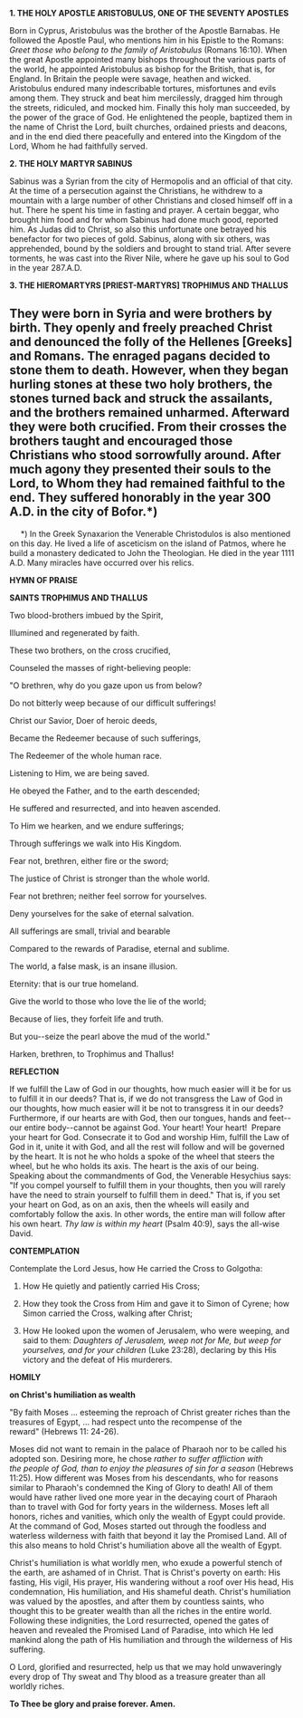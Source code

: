 
**1. THE HOLY APOSTLE ARISTOBULUS, ONE OF THE SEVENTY APOSTLES**

Born in Cyprus, Aristobulus was the brother of the Apostle Barnabas. He followed the Apostle Paul, who mentions him in his Epistle to the Romans: *Greet those who belong to the family of Aristobulus* (Romans 16:10). When the great Apostle appointed many bishops throughout the various parts of the world, he appointed Aristobulus as bishop for the British, that is, for England. In Britain the people were savage, heathen and wicked. Aristobulus endured many indescribable tortures, misfortunes and evils among them. They struck and beat him mercilessly, dragged him through the streets, ridiculed, and mocked him. Finally this holy man succeeded, by the power of the grace of God. He enlightened the people, baptized them in the name of Christ the Lord, built churches, ordained priests and deacons, and in the end died there peacefully and entered into the Kingdom of the Lord, Whom he had faithfully served.

**2. THE HOLY MARTYR SABINUS**

Sabinus was a Syrian from the city of Hermopolis and an official of that city. At the time of a persecution against the Christians, he withdrew to a mountain with a large number of other Christians and closed himself off in a hut. There he spent his time in fasting and prayer. A certain beggar, who brought him food and for whom Sabinus had done much good, reported him. As Judas did to Christ, so also this unfortunate one betrayed his benefactor for two pieces of gold. Sabinus, along with six others, was apprehended, bound by the soldiers and brought to stand trial. After severe torments, he was cast into the River Nile, where he gave up his soul to God in the year 287.A.D.

**3. THE HIEROMARTYRS [PRIEST-MARTYRS] TROPHIMUS AND THALLUS**

They were born in Syria and were brothers by birth. They openly and freely preached Christ and denounced the folly of the Hellenes [Greeks] and Romans. The enraged pagans decided to stone them to death. However, when they began hurling stones at these two holy brothers, the stones turned back and struck the assailants, and the brothers remained unharmed. Afterward they were both crucified. From their crosses the brothers taught and encouraged those Christians who stood sorrowfully around. After much agony they presented their souls to the Lord, to Whom they had remained faithful to the end. They suffered honorably in the year 300 A.D. in the city of Bofor.*)
--------------------
     *) In the Greek Synaxarion the Venerable Christodulos is also mentioned on this day. He lived a life of asceticism on the island of Patmos, where he build a monastery dedicated to John the Theologian. He died in the year 1111 A.D. Many miracles have occurred over his relics.



**HYMN OF PRAISE**

**SAINTS TROPHIMUS AND THALLUS**

Two blood-brothers imbued by the Spirit,

Illumined and regenerated by faith.

These two brothers, on the cross crucified,

Counseled the masses of right-believing people:

"O brethren, why do you gaze upon us from below?

Do not bitterly weep because of our difficult sufferings!

Christ our Savior, Doer of heroic deeds,

Became the Redeemer because of such sufferings,

The Redeemer of the whole human race.

Listening to Him, we are being saved.

He obeyed the Father, and to the earth descended;

He suffered and resurrected, and into heaven ascended.

To Him we hearken, and we endure sufferings;

Through sufferings we walk into His Kingdom.

Fear not, brethren, either fire or the sword;

The justice of Christ is stronger than the whole world.

Fear not brethren; neither feel sorrow for yourselves.

Deny yourselves for the sake of eternal salvation.

All sufferings are small, trivial and bearable

Compared to the rewards of Paradise, eternal and sublime.

The world, a false mask, is an insane illusion.

Eternity: that is our true homeland.

Give the world to those who love the lie of the world;

Because of lies, they forfeit life and truth.

But you--seize the pearl above the mud of the world."

Harken, brethren, to Trophimus and Thallus!


**REFLECTION**

If we fulfill the Law of God in our thoughts, how much easier will it be for us to fulfill it in our deeds? That is, if we do not transgress the Law of God in our thoughts, how much easier will it be not to transgress it in our deeds? Furthermore, if our hearts are with God, then our tongues, hands and feet--our entire body--cannot be against God. Your heart! Your heart!  Prepare your heart for God. Consecrate it to God and worship Him, fulfill the Law of God in it, unite it with God, and all the rest will follow and will be governed by the heart. It is not he who holds a spoke of the wheel that steers the wheel, but he who holds its axis. The heart is the axis of our being. Speaking about the commandments of God, the Venerable Hesychius says: "If you compel yourself to fulfill them in your thoughts, then you will rarely have the need to strain yourself to fulfill them in deed." That is, if you set your heart on God, as on an axis, then the wheels will easily and comfortably follow the axis. In other words, the entire man will follow after his own heart. *Thy law is within my heart* (Psalm 40:9), says the all-wise David.

**CONTEMPLATION**

Contemplate the Lord Jesus, how He carried the Cross to Golgotha:

1.  How He quietly and patiently carried His Cross;

1.  How they took the Cross from Him and gave it to Simon of Cyrene; how Simon carried the Cross, walking after Christ;

1.  How He looked upon the women of Jerusalem, who were weeping, and said to them: *Daughters of Jerusalem, weep not for Me, but weep for yourselves, and for your children* (Luke 23:28), declaring by this His victory and the defeat of His murderers.



**HOMILY**

**on Christ's humiliation as wealth**

"By faith Moses ... esteeming the reproach of Christ greater riches than the treasures of Egypt, ... had respect unto the recompense of the reward" (Hebrews 11: 24-26).

Moses did not want to remain in the palace of Pharaoh nor to be called his adopted son. Desiring more, he chose *rather to suffer affliction with the people of God, than to enjoy the pleasures of sin for a season* (Hebrews 11:25). How different was Moses from his descendants, who for reasons similar to Pharaoh's condemned the King of Glory to death! All of them would have rather lived one more year in the decaying court of Pharaoh than to travel with God for forty years in the wilderness. Moses left all honors, riches and vanities, which only the wealth of Egypt could provide. At the command of God, Moses started out through the foodless and waterless wilderness with faith that beyond it lay the Promised Land. All of this also means to hold Christ's humiliation above all the wealth of Egypt.

Christ's humiliation is what worldly men, who exude a powerful stench of the earth, are ashamed of in Christ. That is Christ's poverty on earth: His fasting, His vigil, His prayer, His wandering without a roof over His head, His condemnation, His humiliation, and His shameful death. Christ's humiliation was valued by the apostles, and after them by countless saints, who thought this to be greater wealth than all the riches in the entire world. Following these indignities, the Lord resurrected, opened the gates of heaven and revealed the Promised Land of Paradise, into which He led mankind along the path of His humiliation and through the wilderness of His suffering.

O Lord, glorified and resurrected, help us that we may hold unwaveringly every drop of Thy sweat and Thy blood as a treasure greater than all worldly riches.

**To Thee be glory and praise forever. Amen.**

 
